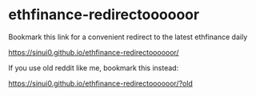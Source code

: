 # ethfinance-redirectoooooor
Bookmark this link for a convenient redirect to the latest ethfinance daily

https://sinui0.github.io/ethfinance-redirectoooooor/

If you use old reddit like me, bookmark this instead:

https://sinui0.github.io/ethfinance-redirectoooooor/?old
